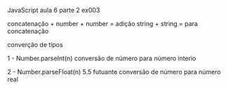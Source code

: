 JavaScript aula 6 parte 2 ex003

concatenação +
number + number = adição
string + string = para concatenação

converção de tipos

1 - Number.parseInt(n)
conversão de número  para número interio 

2 - Number.parseFloat(n)
5.5 futuante
conversão de número para número real